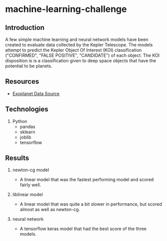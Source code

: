 # machine-learning-challenge

## Introduction
A few simple machine learning and neural network models have been created to evaluate data collected by the Kepler Telescope.  The models attempt to predict the Kepler Object Of Interest (KOI) classification ("CONFIRMED", "FALSE POSITIVE", "CANDIDATE") of each object.  The KOI disposition is is a classification given to deep space objects that have the potential to be planets.

## Resources
* [Exoplanet Data Source](https://www.kaggle.com/nasa/kepler-exoplanet-search-results)

## Technologies
1. Python
    * pandas
    * sklearn
    * joblib
    * tensorflow

## Results
1. newton-cg model
    * A linear model that was the fastest performing model and scored fairly well.

2. liblinear model
    * A linear model that was quite a bit slower in performance, but scored almost as well as newton-cg.

3.  neural network
    * A tensorflow keras model that had the best score of the three models.